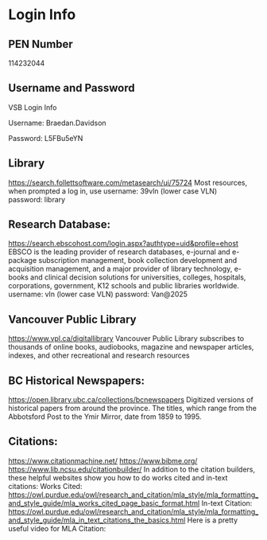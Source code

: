 # Login Info

## PEN Number

114232044

## Username and Password

VSB Login Info

Username: Braedan.Davidson

Password: L5FBu5eYN

## Library

<https://search.follettsoftware.com/metasearch/ui/75724>
Most resources, when prompted a log in, use
username: 39vln (lower case VLN)
password: library

## Research Database:

<https://search.ebscohost.com/login.aspx?authtype=uid&profile=ehost>
EBSCO is the leading provider of research databases, e-journal and e-package subscription management, book collection development and acquisition management, and a major provider of library technology, e-books and clinical decision solutions for universities, colleges, hospitals, corporations, government, K12 schools and public libraries worldwide.
username: vln (lower case VLN)
password: Van@2025

## Vancouver Public Library

<https://www.vpl.ca/digitallibrary>
Vancouver Public Library subscribes to thousands of online books, audiobooks, magazine and newspaper articles, indexes, and other recreational and research resources

## BC Historical Newspapers:

<https://open.library.ubc.ca/collections/bcnewspapers>
Digitized versions of historical papers from around the province. The titles, which range from the Abbotsford Post to the Ymir Mirror, date from 1859 to 1995.

## Citations:

<https://www.citationmachine.net/>
<https://www.bibme.org/>
<https://www.lib.ncsu.edu/citationbuilder/>
In addition to the citation builders, these helpful websites show you how to do works cited and in-text citations:
Works Cited:
<https://owl.purdue.edu/owl/research_and_citation/mla_style/mla_formatting_and_style_guide/mla_works_cited_page_basic_format.html>
In-text Citation:
<https://owl.purdue.edu/owl/research_and_citation/mla_style/mla_formatting_and_style_guide/mla_in_text_citations_the_basics.html>
Here is a pretty useful video for MLA Citation:
